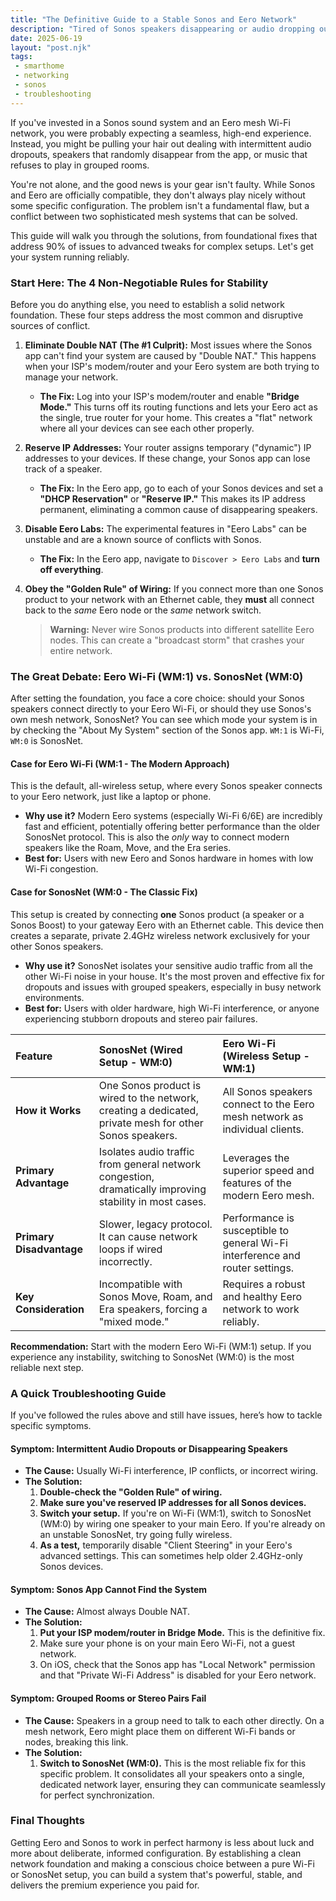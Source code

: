 ```yaml
---
title: "The Definitive Guide to a Stable Sonos and Eero Network"
description: "Tired of Sonos speakers disappearing or audio dropping out on your Eero network? This comprehensive guide explains why it happens and provides clear, prioritized steps to fix it for good."
date: 2025-06-19
layout: "post.njk"
tags:
 - smarthome
 - networking
 - sonos
 - troubleshooting
---
```


If you've invested in a Sonos sound system and an Eero mesh Wi-Fi network, you were probably expecting a seamless, high-end experience. Instead, you might be pulling your hair out dealing with intermittent audio dropouts, speakers that randomly disappear from the app, or music that refuses to play in grouped rooms.

You're not alone, and the good news is your gear isn't faulty. While Sonos and Eero are officially compatible, they don't always play nicely without some specific configuration. The problem isn't a fundamental flaw, but a conflict between two sophisticated mesh systems that can be solved.

This guide will walk you through the solutions, from foundational fixes that address 90% of issues to advanced tweaks for complex setups. Let's get your system running reliably.

### **Start Here: The 4 Non-Negotiable Rules for Stability**

Before you do anything else, you need to establish a solid network foundation. These four steps address the most common and disruptive sources of conflict.

1.  **Eliminate Double NAT (The #1 Culprit):** Most issues where the Sonos app can't find your system are caused by "Double NAT." This happens when your ISP's modem/router and your Eero system are both trying to manage your network.
    * **The Fix:** Log into your ISP's modem/router and enable **"Bridge Mode."** This turns off its routing functions and lets your Eero act as the single, true router for your home. This creates a "flat" network where all your devices can see each other properly.

2.  **Reserve IP Addresses:** Your router assigns temporary ("dynamic") IP addresses to your devices. If these change, your Sonos app can lose track of a speaker.
    * **The Fix:** In the Eero app, go to each of your Sonos devices and set a **"DHCP Reservation"** or **"Reserve IP."** This makes its IP address permanent, eliminating a common cause of disappearing speakers.

3. **Disable Eero Labs:** The experimental features in "Eero Labs" can be unstable and are a known source of conflicts with Sonos.
    * **The Fix:** In the Eero app, navigate to `Discover > Eero Labs` and **turn off everything**.

4.  **Obey the "Golden Rule" of Wiring:** If you connect more than one Sonos product to your network with an Ethernet cable, they **must** all connect back to the *same* Eero node or the *same* network switch.
    > **Warning:** Never wire Sonos products into different satellite Eero nodes. This can create a "broadcast storm" that crashes your entire network.

### **The Great Debate: Eero Wi-Fi (WM:1) vs. SonosNet (WM:0)**

After setting the foundation, you face a core choice: should your Sonos speakers connect directly to your Eero Wi-Fi, or should they use Sonos's own mesh network, SonosNet? You can see which mode your system is in by checking the "About My System" section of the Sonos app. `WM:1` is Wi-Fi, `WM:0` is SonosNet.

#### **Case for Eero Wi-Fi (WM:1 - The Modern Approach)**

This is the default, all-wireless setup, where every Sonos speaker connects to your Eero network, just like a laptop or phone.

* **Why use it?** Modern Eero systems (especially Wi-Fi 6/6E) are incredibly fast and efficient, potentially offering better performance than the older SonosNet protocol. This is also the *only* way to connect modern speakers like the Roam, Move, and the Era series.
* **Best for:** Users with new Eero and Sonos hardware in homes with low Wi-Fi congestion.

#### **Case for SonosNet (WM:0 - The Classic Fix)**

This setup is created by connecting **one** Sonos product (a speaker or a Sonos Boost) to your gateway Eero with an Ethernet cable. This device then creates a separate, private 2.4GHz wireless network exclusively for your other Sonos speakers.

* **Why use it?** SonosNet isolates your sensitive audio traffic from all the other Wi-Fi noise in your house. It's the most proven and effective fix for dropouts and issues with grouped speakers, especially in busy network environments.
* **Best for:** Users with older hardware, high Wi-Fi interference, or anyone experiencing stubborn dropouts and stereo pair failures.

| Feature | SonosNet (Wired Setup - WM:0) | Eero Wi-Fi (Wireless Setup - WM:1) |
| :--- | :--- | :--- |
| **How it Works** | One Sonos product is wired to the network, creating a dedicated, private mesh for other Sonos speakers. | All Sonos speakers connect to the Eero mesh network as individual clients. |
| **Primary Advantage** | Isolates audio traffic from general network congestion, dramatically improving stability in most cases. | Leverages the superior speed and features of the modern Eero mesh. |
| **Primary Disadvantage** | Slower, legacy protocol. It can cause network loops if wired incorrectly. | Performance is susceptible to general Wi-Fi interference and router settings. |
| **Key Consideration** | Incompatible with Sonos Move, Roam, and Era speakers, forcing a "mixed mode." | Requires a robust and healthy Eero network to work reliably. |

**Recommendation:** Start with the modern Eero Wi-Fi (WM:1) setup. If you experience any instability, switching to SonosNet (WM:0) is the most reliable next step.

### **A Quick Troubleshooting Guide**

If you've followed the rules above and still have issues, here’s how to tackle specific symptoms.

#### **Symptom: Intermittent Audio Dropouts or Disappearing Speakers**

* **The Cause:** Usually Wi-Fi interference, IP conflicts, or incorrect wiring.
* **The Solution:**
    1.  **Double-check the "Golden Rule" of wiring.**
    2.  **Make sure you've reserved IP addresses for all Sonos devices.**
    3.  **Switch your setup.** If you're on Wi-Fi (WM:1), switch to SonosNet (WM:0) by wiring one speaker to your main Eero. If you're already on an unstable SonosNet, try going fully wireless.
    4.  **As a test,** temporarily disable "Client Steering" in your Eero's advanced settings. This can sometimes help older 2.4GHz-only Sonos devices.

#### **Symptom: Sonos App Cannot Find the System**

* **The Cause:** Almost always Double NAT.
* **The Solution:**
    1.  **Put your ISP modem/router in Bridge Mode.** This is the definitive fix.
    2.  Make sure your phone is on your main Eero Wi-Fi, not a guest network.
    3.  On iOS, check that the Sonos app has "Local Network" permission and that "Private Wi-Fi Address" is disabled for your Eero network.

#### **Symptom: Grouped Rooms or Stereo Pairs Fail**

* **The Cause:** Speakers in a group need to talk to each other directly. On a mesh network, Eero might place them on different Wi-Fi bands or nodes, breaking this link.
* **The Solution:**
    1.  **Switch to SonosNet (WM:0).** This is the most reliable fix for this specific problem. It consolidates all your speakers onto a single, dedicated network layer, ensuring they can communicate seamlessly for perfect synchronization.

### **Final Thoughts**

Getting Eero and Sonos to work in perfect harmony is less about luck and more about deliberate, informed configuration. By establishing a clean network foundation and making a conscious choice between a pure Wi-Fi or SonosNet setup, you can build a system that's powerful, stable, and delivers the premium experience you paid for.
